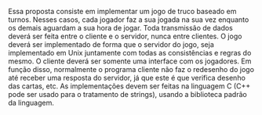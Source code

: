Essa proposta consiste em implementar um jogo de truco baseado em turnos. Nesses casos, cada
jogador faz a sua jogada na sua vez enquanto os demais aguardam a sua hora de jogar. Toda
transmissão de dados deverá ser feita entre o cliente e o servidor, nunca entre clientes. O jogo
deverá ser implementado de forma que o servidor do jogo, seja implementado em Unix juntamente
com todas as consistências e regras do mesmo. O cliente deverá ser somente uma interface com
os jogadores. Em função disso, normalmente o programa cliente não faz o redesenho do jogo até
receber uma resposta do servidor, já que este é que verifica desenho das cartas, etc.
As implementações devem ser feitas na linguagem C (C++ pode ser usado para o tratamento
de strings), usando a biblioteca padrão da linguagem.